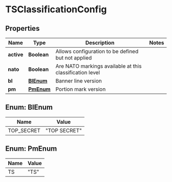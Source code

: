 

# TSClassificationConfig


## Properties

| Name | Type | Description | Notes |
|------------ | ------------- | ------------- | -------------|
|**active** | **Boolean** | Allows configuration to be defined but not applied |  |
|**nato** | **Boolean** | Are NATO markings available at this classification level |  |
|**bl** | [**BlEnum**](#BlEnum) | Banner line version |  |
|**pm** | [**PmEnum**](#PmEnum) | Portion mark version |  |



## Enum: BlEnum

| Name | Value |
|---- | -----|
| TOP_SECRET | &quot;TOP SECRET&quot; |



## Enum: PmEnum

| Name | Value |
|---- | -----|
| TS | &quot;TS&quot; |



